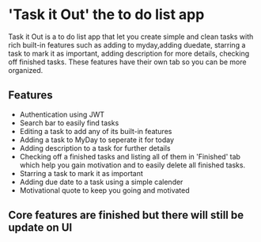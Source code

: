 # 'Task it Out' the to do list app

Task it Out is a to do list app that let you create simple and clean tasks with rich built-in features such as adding to myday,adding duedate, starring a task to mark it as important, adding description for more details, checking off finished tasks. These features have their own tab so you can be more organized. 

## Features 
- Authentication using JWT
- Search bar to easily find tasks
- Editing a task to add any of its built-in features
- Adding a task to MyDay to seperate it for today
- Adding description to a task for further details
- Checking off a finished tasks and listing all of them in 'Finished' tab which help you gain motivation and to easily delete all finished tasks.
- Starring a task to mark it as important
- Adding due date to a task using a simple calender
- Motivational quote to keep you going and motivated

## Core features are finished but there will still be update on UI 
